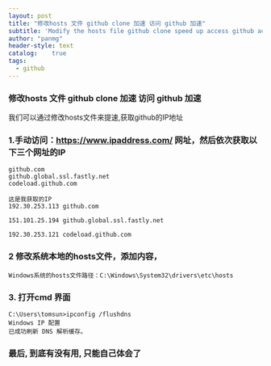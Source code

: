 ```yaml
---
layout: post
title: "修改hosts 文件 github clone 加速 访问 github 加速"
subtitle: 'Modify the hosts file github clone speed up access github acceleration'
author: "panmg"
header-style: text
catalog:    true
tags:
  - github
---
```


### 修改hosts 文件 github clone 加速 访问 github 加速

我们可以通过修改hosts文件来提速,获取github的IP地址

### 1.手动访问：https://www.ipaddress.com/ 网址，然后依次获取以下三个网址的IP

	github.com
	github.global.ssl.fastly.net
	codeload.github.com

	这是我获取的IP
	192.30.253.113 github.com
	
	151.101.25.194 github.global.ssl.fastly.net

	192.30.253.121 codeload.github.com


### 2 修改系统本地的hosts文件，添加内容，

	Windows系统的hosts文件路径：C:\Windows\System32\drivers\etc\hosts

### 3. 打开cmd 界面

	C:\Users\tomsun>ipconfig /flushdns
	Windows IP 配置
	已成功刷新 DNS 解析缓存。

### 最后, 到底有没有用, 只能自己体会了




